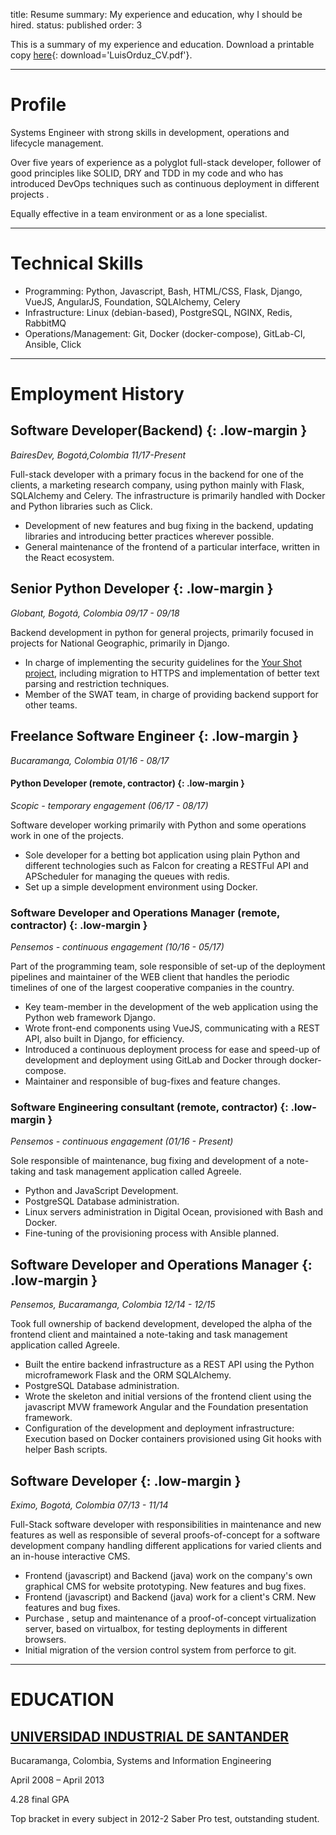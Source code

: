 title: Resume
summary: My experience and education, why I should be hired.
status: published
order: 3

This is a summary of my experience and education. Download a printable copy [here][pdf]{: download='LuisOrduz_CV.pdf'}.
___
# Profile
Systems Engineer with strong skills in development, operations and lifecycle management.

Over five years of experience as a polyglot full-stack developer, follower of good principles like SOLID, DRY and TDD in my code and who has
introduced DevOps techniques such as continuous deployment in different projects .

Equally effective in a team environment or as a lone specialist.
___
# Technical Skills
* Programming: Python, Javascript, Bash, HTML/CSS, Flask, Django, VueJS, AngularJS, Foundation, SQLAlchemy, Celery
* Infrastructure: Linux (debian-based), PostgreSQL, NGINX, Redis, RabbitMQ
* Operations/Management: Git, Docker (docker-compose), GitLab-CI, Ansible, Click
___
# Employment History
## Software Developer(Backend) {: .low-margin }
*BairesDev,    Bogotá,Colombia    11/17-Present*

Full-stack developer with a primary focus in the backend for one of the clients, a marketing research company, using python mainly with Flask, SQLAlchemy and Celery. The infrastructure is primarily handled with Docker and Python libraries such as Click.

* Development of new features and bug fixing in the backend, updating libraries and introducing better practices wherever possible.
* General maintenance of the frontend of a particular interface, written in the React ecosystem.

## Senior Python Developer {: .low-margin }
*Globant,    Bogotá, Colombia    09/17 - 09/18*

Backend development in python for general projects, primarily focused in projects for National Geographic, primarily in Django.

* In charge of implementing the security guidelines for the [Your Shot project](https://yourshot.nationalgeographic.com), including migration to HTTPS and implementation of better text parsing and restriction techniques.
* Member of the SWAT team, in charge of providing backend support for other teams.

## Freelance Software Engineer {: .low-margin }
*Bucaramanga, Colombia    01/16 - 08/17*

#### Python Developer (remote, contractor) {: .low-margin }
*Scopic - temporary engagement (06/17 - 08/17)*

Software developer working primarily with Python and some operations work in one of the projects.

* Sole developer for a betting bot application using plain Python and different technologies such as Falcon for creating a RESTFul API and APScheduler for managing the queues with redis.
* Set up a simple development environment using Docker.

### Software Developer and Operations Manager (remote, contractor) {: .low-margin }
*Pensemos - continuous engagement (10/16 - 05/17)*

Part of the programming team, sole responsible of set-up of the deployment pipelines and maintainer of the WEB client that handles the periodic timelines of one of the largest cooperative companies in the country.

* Key team-member in the development of the web application using the Python web framework Django.
* Wrote front-end components using VueJS, communicating with a REST API, also built in Django, for efficiency.
* Introduced a continuous deployment process for ease and speed-up of development and deployment using GitLab and Docker through docker-compose.
* Maintainer and responsible of bug-fixes and feature changes.

### Software Engineering consultant (remote, contractor) {: .low-margin }
*Pensemos - continuous engagement (01/16 - Present)*

Sole responsible of maintenance, bug fixing and development of a note-taking and task management application called Agreele.

* Python and JavaScript Development.
* PostgreSQL Database administration.
* Linux servers administration in Digital Ocean, provisioned with Bash and Docker.
* Fine-tuning of the provisioning process with Ansible planned.

## Software Developer and Operations Manager {: .low-margin }
*Pensemos,    Bucaramanga, Colombia    12/14 - 12/15*

Took full ownership of backend development, developed the alpha of the frontend client and maintained a note-taking and task management application called Agreele.

* Built the entire backend infrastructure as a REST API using the Python microframework Flask and the ORM SQLAlchemy.
* PostgreSQL Database administration.
* Wrote the skeleton and initial versions of the frontend client using the javascript MVW framework Angular and the Foundation presentation framework.
* Configuration of the development and deployment infrastructure: Execution based on Docker containers provisioned using Git hooks with helper Bash scripts.

## Software Developer {: .low-margin }
*Eximo,  Bogotá, Colombia 	07/13 - 11/14*

Full-Stack software developer with responsibilities in maintenance and new features as well as responsible of several proofs-of-concept for a software development company handling different applications for varied clients and an in-house interactive CMS.

* Frontend (javascript) and Backend (java) work on the company's own graphical CMS for website prototyping. New features and bug fixes.
* Frontend (javascript) and Backend (java) work for a client's CRM. New features and bug fixes.
* Purchase , setup and maintenance of a proof-of-concept virtualization server, based on virtualbox, for testing deployments in different browsers.
* Initial migration of the version control system from perforce to git.
___

# EDUCATION

## [UNIVERSIDAD INDUSTRIAL DE SANTANDER][uis]
Bucaramanga, Colombia, Systems and Information Engineering

April 2008 – April 2013

4.28 final GPA

Top bracket in every subject in 2012-2 Saber Pro test, outstanding student.

<style>
li > ul {
    margin-bottom: 1em;
}
.low-margin {
  margin-bottom: 0;
}
</style>

[pdf]: {filename}/assets/Luis_Orduz_CV.pdf "My CV"
[uis]: //uis.edu.co "My Alma Mater's home page"

